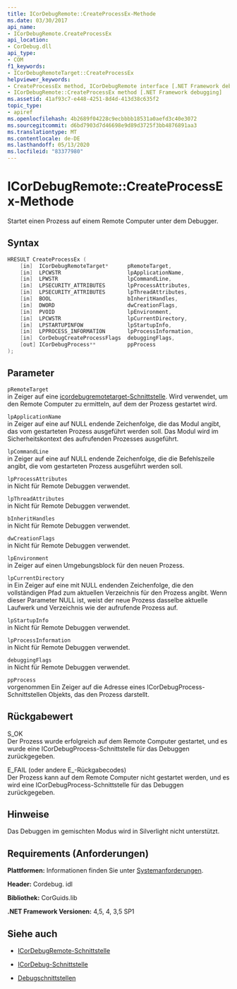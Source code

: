 ```yaml
---
title: ICorDebugRemote::CreateProcessEx-Methode
ms.date: 03/30/2017
api_name:
- ICorDebugRemote.CreateProcessEx
api_location:
- CorDebug.dll
api_type:
- COM
f1_keywords:
- ICorDebugRemoteTarget::CreateProcessEx
helpviewer_keywords:
- CreateProcessEx method, ICorDebugRemote interface [.NET Framework debugging]
- ICorDebugRemote::CreateProcessEx method [.NET Framework debugging]
ms.assetid: 41af93c7-e448-4251-8d4d-413d38c635f2
topic_type:
- apiref
ms.openlocfilehash: 4b2689f04228c9ecbbbb18531a0aefd3c40e3072
ms.sourcegitcommit: d6bd7903d7d46698e9d89d3725f3bb4876891aa3
ms.translationtype: MT
ms.contentlocale: de-DE
ms.lasthandoff: 05/13/2020
ms.locfileid: "83377980"
---
```

# <a name="icordebugremotecreateprocessex-method"></a>ICorDebugRemote::CreateProcessEx-Methode
Startet einen Prozess auf einem Remote Computer unter dem Debugger.  
  
## <a name="syntax"></a>Syntax  
  
```cpp  
HRESULT CreateProcessEx (  
    [in]  ICorDebugRemoteTarget*      pRemoteTarget,  
    [in]  LPCWSTR                     lpApplicationName,  
    [in]  LPWSTR                      lpCommandLine,  
    [in]  LPSECURITY_ATTRIBUTES       lpProcessAttributes,  
    [in]  LPSECURITY_ATTRIBUTES       lpThreadAttributes,  
    [in]  BOOL                        bInheritHandles,  
    [in]  DWORD                       dwCreationFlags,  
    [in]  PVOID                       lpEnvironment,  
    [in]  LPCWSTR                     lpCurrentDirectory,  
    [in]  LPSTARTUPINFOW              lpStartupInfo,  
    [in]  LPPROCESS_INFORMATION       lpProcessInformation,  
    [in]  CorDebugCreateProcessFlags  debuggingFlags,  
    [out] ICorDebugProcess**          ppProcess  
);  
```  
  
## <a name="parameters"></a>Parameter  
 `pRemoteTarget`  
 in Zeiger auf eine [icordebugremotetarget-Schnittstelle](icordebugremotetarget-interface.md). Wird verwendet, um den Remote Computer zu ermitteln, auf dem der Prozess gestartet wird.  
  
 `lpApplicationName`  
 in Zeiger auf eine auf NULL endende Zeichenfolge, die das Modul angibt, das vom gestarteten Prozess ausgeführt werden soll. Das Modul wird im Sicherheitskontext des aufrufenden Prozesses ausgeführt.  
  
 `lpCommandLine`  
 in Zeiger auf eine auf NULL endende Zeichenfolge, die die Befehlszeile angibt, die vom gestarteten Prozess ausgeführt werden soll.  
  
 `lpProcessAttributes`  
 in Nicht für Remote Debuggen verwendet.  
  
 `lpThreadAttributes`  
 in Nicht für Remote Debuggen verwendet.  
  
 `bInheritHandles`  
 in Nicht für Remote Debuggen verwendet.  
  
 `dwCreationFlags`  
 in Nicht für Remote Debuggen verwendet.  
  
 `lpEnvironment`  
 in Zeiger auf einen Umgebungsblock für den neuen Prozess.  
  
 `lpCurrentDirectory`  
 in Ein Zeiger auf eine mit NULL endenden Zeichenfolge, die den vollständigen Pfad zum aktuellen Verzeichnis für den Prozess angibt. Wenn dieser Parameter NULL ist, weist der neue Prozess dasselbe aktuelle Laufwerk und Verzeichnis wie der aufrufende Prozess auf.  
  
 `lpStartupInfo`  
 in Nicht für Remote Debuggen verwendet.  
  
 `lpProcessInformation`  
 in Nicht für Remote Debuggen verwendet.  
  
 `debuggingFlags`  
 in Nicht für Remote Debuggen verwendet.  
  
 `ppProcess`  
 vorgenommen Ein Zeiger auf die Adresse eines ICorDebugProcess-Schnittstellen Objekts, das den Prozess darstellt.  
  
## <a name="return-value"></a>Rückgabewert  
 S_OK  
 Der Prozess wurde erfolgreich auf dem Remote Computer gestartet, und es wurde eine ICorDebugProcess-Schnittstelle für das Debuggen zurückgegeben.  
  
 E_FAIL (oder andere E_-Rückgabecodes)  
 Der Prozess kann auf dem Remote Computer nicht gestartet werden, und es wird eine ICorDebugProcess-Schnittstelle für das Debuggen zurückgegeben.  
  
## <a name="remarks"></a>Hinweise  
 Das Debuggen im gemischten Modus wird in Silverlight nicht unterstützt.  
  
## <a name="requirements"></a>Requirements (Anforderungen)  
 **Plattformen:** Informationen finden Sie unter [Systemanforderungen](../../get-started/system-requirements.md).  
  
 **Header:** Cordebug. idl  
  
 **Bibliothek:** CorGuids.lib  
  
 **.NET Framework Versionen:** 4,5, 4, 3,5 SP1  
  
## <a name="see-also"></a>Siehe auch

- [ICorDebugRemote-Schnittstelle](icordebugremote-interface.md)
- [ICorDebug-Schnittstelle](icordebug-interface.md)

- [Debugschnittstellen](debugging-interfaces.md)
